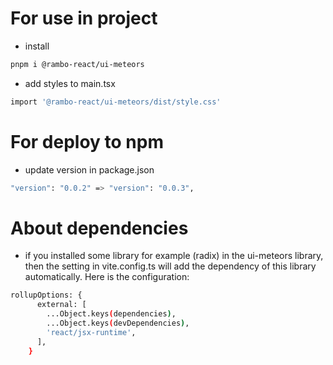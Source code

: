 # For use in project 
- install 

```bash
pnpm i @rambo-react/ui-meteors
```

- add styles to main.tsx

```bash
import '@rambo-react/ui-meteors/dist/style.css'
```

# For deploy to npm
- update version in package.json

```bash
"version": "0.0.2" => "version": "0.0.3",
```

# About dependencies
- if you installed some library for example (radix) in the ui-meteors library, then the setting in vite.config.ts will add the dependency of this library automatically. Here is the configuration:
```bash
rollupOptions: {
      external: [
        ...Object.keys(dependencies),
        ...Object.keys(devDependencies),
        'react/jsx-runtime',
      ],
    }
```